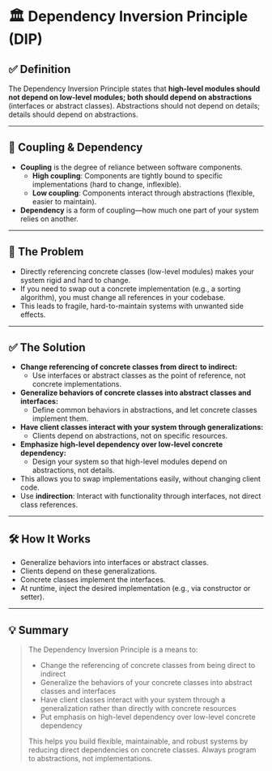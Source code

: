 # 🏛️ Dependency Inversion Principle (DIP)

## ✅ Definition
The Dependency Inversion Principle states that **high-level modules should not depend on low-level modules; both should depend on abstractions** (interfaces or abstract classes). Abstractions should not depend on details; details should depend on abstractions.

---

## 🔗 Coupling & Dependency
- **Coupling** is the degree of reliance between software components.
  - **High coupling**: Components are tightly bound to specific implementations (hard to change, inflexible).
  - **Low coupling**: Components interact through abstractions (flexible, easier to maintain).
- **Dependency** is a form of coupling—how much one part of your system relies on another.

---

## 🧩 The Problem
- Directly referencing concrete classes (low-level modules) makes your system rigid and hard to change.
- If you need to swap out a concrete implementation (e.g., a sorting algorithm), you must change all references in your codebase.
- This leads to fragile, hard-to-maintain systems with unwanted side effects.

---

## ✅ The Solution
- **Change referencing of concrete classes from direct to indirect:**
  - Use interfaces or abstract classes as the point of reference, not concrete implementations.
- **Generalize behaviors of concrete classes into abstract classes and interfaces:**
  - Define common behaviors in abstractions, and let concrete classes implement them.
- **Have client classes interact with your system through generalizations:**
  - Clients depend on abstractions, not on specific resources.
- **Emphasize high-level dependency over low-level concrete dependency:**
  - Design your system so that high-level modules depend on abstractions, not details.
- This allows you to swap implementations easily, without changing client code.
- Use **indirection**: Interact with functionality through interfaces, not direct class references.

---

## 🛠️ How It Works
- Generalize behaviors into interfaces or abstract classes.
- Clients depend on these generalizations.
- Concrete classes implement the interfaces.
- At runtime, inject the desired implementation (e.g., via constructor or setter).

---

## 💡 Summary
> The Dependency Inversion Principle is a means to:
> - Change the referencing of concrete classes from being direct to indirect
> - Generalize the behaviors of your concrete classes into abstract classes and interfaces
> - Have client classes interact with your system through a generalization rather than directly with concrete resources
> - Put emphasis on high-level dependency over low-level concrete dependency
>
> This helps you build flexible, maintainable, and robust systems by reducing direct dependencies on concrete classes. Always program to abstractions, not implementations.
